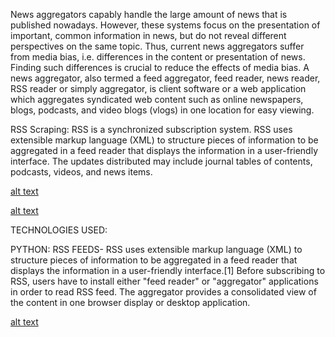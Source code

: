 News aggregators capably handle the large amount of news that is published nowadays. However, these systems focus on the presentation of important, common information in news, but do not reveal different perspectives on the same topic. Thus, current news aggregators suffer from media bias, i.e. differences in the content or presentation of news.
Finding such differences is crucial to reduce the effects of media bias. A news aggregator, also termed a feed aggregator, feed reader, news reader, RSS reader or simply aggregator, is client software or a web application which aggregates syndicated web content such as online newspapers, blogs, podcasts, and video blogs (vlogs) in one location for easy viewing. 

RSS Scraping:
RSS is a synchronized subscription system. RSS uses extensible markup language (XML) to structure pieces of information to be aggregated in a feed reader that displays the information in a user-friendly interface. The updates distributed may include journal tables of contents, podcasts, videos, and news items.

[alt text][logo]

[logo]: https://searchengineland.com/figz/wp-content/seloads/2014/08/online-mobile-news-ss-800.jpg

[alt text][logo1]

[logo1]: https://alltechasia.com/wp-content/uploads/2018/05/12.jpg

TECHNOLOGIES USED:

PYTHON: RSS FEEDS- RSS uses extensible markup language (XML) to structure pieces of information to be aggregated in a feed reader that displays the information in a user-friendly interface.[1] Before subscribing to RSS, users have to install either "feed reader" or "aggregator" applications in order to read RSS feed. The aggregator provides a consolidated view of the content in one browser display or desktop application.

[alt text][logo2]

[logo2]: https://i.ytimg.com/vi/2JGU9S2gCMg/hqdefault.jpg

